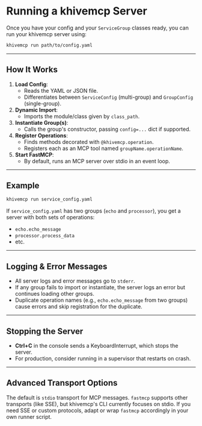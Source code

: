 # Running a khivemcp Server

Once you have your config and your `ServiceGroup` classes ready, you can run
your khivemcp server using:

```bash
khivemcp run path/to/config.yaml
```

---

## How It Works

1. **Load Config**:
   - Reads the YAML or JSON file.
   - Differentiates between `ServiceConfig` (multi-group) and `GroupConfig`
     (single-group).
2. **Dynamic Import**:
   - Imports the module/class given by `class_path`.
3. **Instantiate Group(s)**:
   - Calls the group's constructor, passing `config=...` dict if supported.
4. **Register Operations**:
   - Finds methods decorated with `@khivemcp.operation`.
   - Registers each as an MCP tool named `groupName.operationName`.
5. **Start FastMCP**:
   - By default, runs an MCP server over stdio in an event loop.

---

## Example

```bash
khivemcp run service_config.yaml
```

If `service_config.yaml` has two groups (`echo` and `processor`), you get a
server with both sets of operations:

- `echo.echo_message`
- `processor.process_data`
- etc.

---

## Logging & Error Messages

- All server logs and error messages go to `stderr`.
- If any group fails to import or instantiate, the server logs an error but
  continues loading other groups.
- Duplicate operation names (e.g., `echo.echo_message` from two groups) cause
  errors and skip registration for the duplicate.

---

## Stopping the Server

- **Ctrl+C** in the console sends a KeyboardInterrupt, which stops the server.
- For production, consider running in a supervisor that restarts on crash.

---

## Advanced Transport Options

The default is `stdio` transport for MCP messages. `fastmcp` supports other
transports (like SSE), but khivemcp's CLI currently focuses on stdio. If you
need SSE or custom protocols, adapt or wrap `fastmcp` accordingly in your own
runner script.
